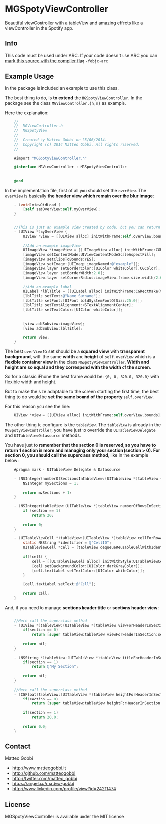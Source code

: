 MGSpotyViewController
=====================

Beautiful viewController with a tableView and amazing effects like a viewController in the Spotify app.

## Info

This code must be used under ARC. 
If your code doesn't use ARC you can [mark this source with the compiler flag](http://www.codeography.com/2011/10/10/making-arc-and-non-arc-play-nice.html) `-fobjc-arc` 

## Example Usage

In the package is included an example to use this class.

The best thing to do, is <b>to extend</b> the `MGSpotyViewController`.
In the package see the class `MGViewController.{h,m}` as example.

Here the explanation:

``` objective-c
    //
    //  MGViewController.h
    //  MGSpotyView
    //
    //  Created by Matteo Gobbi on 25/06/2014.
    //  Copyright (c) 2014 Matteo Gobbi. All rights reserved.
    //

    #import "MGSpotyViewController.h"
    
    @interface MGViewController : MGSpotyViewController
    
    
    @end
```

In the implementation file, first of all you should set the `overView`. The `overView` is basically <b>the header view which remain over the blur image</b>:

``` objective-c
    - (void)viewDidLoad {
        [self setOverView:self.myOverView];
    }


    //This is just an example view created by code, but you can return any type of view.
    - (UIView *)myOverView {
        UIView *view = [[UIView alloc] initWithFrame:self.overView.bounds];
        
        //Add an example imageView
        UIImageView *imageView = [[UIImageView alloc] initWithFrame:CGRectMake(view.center.x-50.0, view.center.y-60.0, 100.0, 100.0)];
        [imageView setContentMode:UIViewContentModeScaleAspectFill];
        [imageView setClipsToBounds:YES];
        [imageView setImage:[UIImage imageNamed:@"example"]];
        [imageView.layer setBorderColor:[UIColor whiteColor].CGColor];
        [imageView.layer setBorderWidth:2.0];
        [imageView.layer setCornerRadius:imageView.frame.size.width/2.0];
        
        //Add an example label
        UILabel *lblTitle = [[UILabel alloc] initWithFrame:CGRectMake(view.center.x-120.0, view.center.y+50.0, 240.0, 50.0)];
        [lblTitle setText:@"Name Surname"];
        [lblTitle setFont:[UIFont boldSystemFontOfSize:25.0]];
        [lblTitle setTextAlignment:NSTextAlignmentCenter];
        [lblTitle setTextColor:[UIColor whiteColor]];
        
        
        [view addSubview:imageView];
        [view addSubview:lblTitle];
        
        return view;
    }
```

The best `overView` to set should be a <b>squared view</b> with <b>transparent background</b>, with the same <b>width</b> and <b>height</b> of `self.overView` which is a <b>flexible container view</b> in the class `MGSpotyViewController`.
<b>Width and height are so equal and they correspond with the width of the screen</b>.

So for a classic iPhone the best frame would be: `{0, 0, 320.0, 320.0}` with flexible width and height.

But to make the size adaptable to the screen starting the first time, the best thing to do would be <b>set the same bound of the property</b> `self.overView`.

For this reason you see the line:

``` objective-c
    UIView *view = [[UIView alloc] initWithFrame:self.overView.bounds];
```

The other thing to configure is the `tableView`. The `tableView` is already in the `MGSpotyViewController`, you have just to override the `UITableViewDelegate` and `UITableViewDatasource` methods.

You have just to <b>remember that the section 0 is reserved, so you have to return 1 section in more and managing only your section (section > 0). For section 0, you should call the superclass method</b>, like in the example below:

``` objective-c
    #pragma mark - UITableView Delegate & Datasource

    - (NSInteger)numberOfSectionsInTableView:(UITableView *)tableView {
        NSInteger mySections = 1;
        
        return mySections + 1;
    }
    
    - (NSInteger)tableView:(UITableView *)tableView numberOfRowsInSection:(NSInteger)section {    
        if (section == 1)
            return 20;
        
        return 0;
    }
    
    - (UITableViewCell *)tableView:(UITableView *)tableView cellForRowAtIndexPath:(NSIndexPath *)indexPath {
        static NSString *identifier = @"CellID";
        UITableViewCell *cell = [tableView dequeueReusableCellWithIdentifier:identifier];
        
        if(!cell) {
            cell = [[UITableViewCell alloc] initWithStyle:UITableViewCellStyleDefault reuseIdentifier:identifier];
            [cell setBackgroundColor:[UIColor darkGrayColor]];
            [cell.textLabel setTextColor:[UIColor whiteColor]];
        }
        
        [cell.textLabel setText:@"Cell"];
        
        return cell;
    }
```

And, if you need to manage <b>sections header title</b> or <b>sections header view</b>:

```objective-c

    //Here call the superclass method
    - (UIView *)tableView:(UITableView *)tableView viewForHeaderInSection:(NSInteger)section {
        if(section == 0)
            return [super tableView:tableView viewForHeaderInSection:section];
        
        return nil;
    }
    
    - (NSString *)tableView:(UITableView *)tableView titleForHeaderInSection:(NSInteger)section {
        if(section == 1)
            return @"My Section";
        
        return nil;
    }
    
    //Here call the superclass method
    - (CGFloat)tableView:(UITableView *)tableView heightForHeaderInSection:(NSInteger)section {
        if(section == 0)
            return [super tableView:tableView heightForHeaderInSection:section];
        
        if(section == 1)
            return 20.0;
        
        return 0.0;
    }
```

## Contact

Matteo Gobbi

- http://www.matteogobbi.it
- http://github.com/matteogobbi
- http://twitter.com/matteo_gobbi
- https://angel.co/matteo-gobbi
- http://www.linkedin.com/profile/view?id=24211474

## License

MGSpotyViewController is available under the MIT license.
